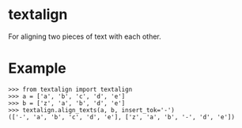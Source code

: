 # textalign

For aligning two pieces of text with each other.

# Example

```
>>> from textalign import textalign
>>> a = ['a', 'b', 'c', 'd', 'e']
>>> b = ['z', 'a', 'b', 'd', 'e']
>>> textalign.align_texts(a, b, insert_tok='-')
(['-', 'a', 'b', 'c', 'd', 'e'], ['z', 'a', 'b', '-', 'd', 'e'])
```
